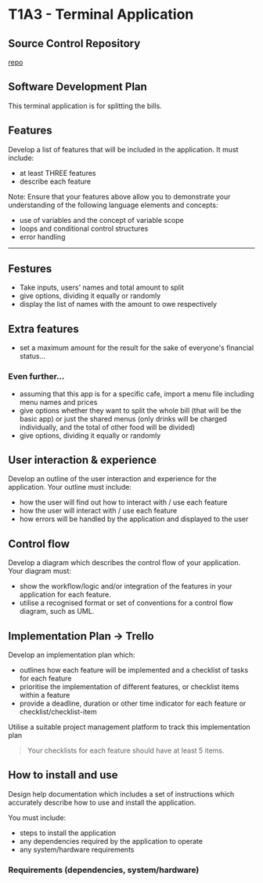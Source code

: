 # T1A3 - Terminal Application

## Source Control Repository
[repo](https://github.com/aanmeba/t1a3_termianl_app)

## Software Development Plan

This terminal application is for splitting the bills. 

## Features

Develop a list of features that will be included in the application. It must include:
- at least THREE features
- describe each feature

Note: Ensure that your features above allow you to demonstrate your understanding of the following language elements and concepts:
- use of variables and the concept of variable scope
- loops and conditional control structures
- error handling

--------------------------

## Festures
- Take inputs, users' names and total amount to split
- give options, dividing it equally or randomly
- display the list of names with the amount to owe respectively

## Extra features
- set a maximum amount for the result for the sake of everyone's financial status...

### Even further...
- assuming that this app is for a specific cafe, import a menu file including menu names and prices
- give options whether they want to split the whole bill (that will be the basic app) or just the shared menus (only drinks will be charged individually, and the total of other food will be divided)
- give options, dividing it equally or randomly

## User interaction & experience

Develop an outline of the user interaction and experience for the application.
Your outline must include:
- how the user will find out how to interact with / use each feature
- how the user will interact with / use each feature
- how errors will be handled by the application and displayed to the user

## Control flow

Develop a diagram which describes the control flow of your application. Your diagram must:
- show the workflow/logic and/or integration of the features in your application for each feature.
- utilise a recognised format or set of conventions for a control flow diagram, such as UML.

## Implementation Plan -> Trello

Develop an implementation plan which:
- outlines how each feature will be implemented and a checklist of tasks for each feature
- prioritise the implementation of different features, or checklist items within a feature
- provide a deadline, duration or other time indicator for each feature or checklist/checklist-item

Utilise a suitable project management platform to track this implementation plan

> Your checklists for each feature should have at least 5 items.

## How to install and use

Design help documentation which includes a set of instructions which accurately describe how to use and install the application.

You must include:
- steps to install the application
- any dependencies required by the application to operate
- any system/hardware requirements

### Requirements (dependencies, system/hardware)





